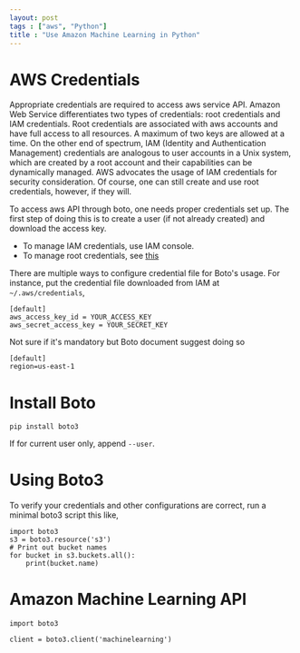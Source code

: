 ```yaml
---
layout: post
tags : ["aws", "Python"]
title : "Use Amazon Machine Learning in Python"
---
```


# AWS Credentials

Appropriate credentials are required to access aws service API. Amazon Web Service
differentiates two types of credentials: root credentials and IAM credentials.
Root credentials are associated with aws accounts and have full access to all
resources. A maximum of two keys are allowed at a time. On the other end of
spectrum, IAM (Identity and Authentication Management) credentials are analogous
to user accounts in a Unix system, which are created by a root account and their
capabilities can be dynamically managed. AWS advocates the usage of IAM
credentials for security consideration. Of course, one can still create and use
root credentials, however, if they will.

To access aws API through boto, one needs proper credentials set up. The first
step of doing this is to create a user (if not already created) and download the
access key.

- To manage IAM credentials, use IAM console.
- To manage root credentials, see [this](http://docs.aws.amazon.com/general/latest/gr/getting-aws-sec-creds.html)

There are multiple ways to configure credential file for Boto's usage. For
instance, put the credential file downloaded from IAM at `~/.aws/credentials`,


```shell
[default]
aws_access_key_id = YOUR_ACCESS_KEY
aws_secret_access_key = YOUR_SECRET_KEY
```

Not sure if it's mandatory but Boto document suggest doing so

```shell
[default]
region=us-east-1
```

# Install Boto

    pip install boto3

If for current user only, append `--user`.

# Using Boto3

To verify your credentials and other configurations are correct, run a minimal
boto3 script this like,

    import boto3
    s3 = boto3.resource('s3')
    # Print out bucket names
    for bucket in s3.buckets.all():
        print(bucket.name)


# Amazon Machine Learning API

    import boto3

    client = boto3.client('machinelearning')
